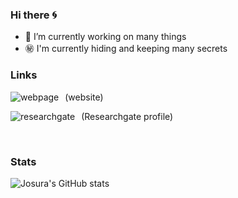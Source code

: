 ### Hi there 🌀


- 🔭 I’m currently working on many things
- ㊙️ I'm currently hiding and keeping many secrets

<!--
**josura/josura** is a ✨ _special_ ✨ repository because its `README.md` (this file) appears on your GitHub profile.

Here are some ideas to get you started:

- 🌱 I’m currently learning ...
- 👯 I’m looking to collaborate on ...
- 🤔 I’m looking for help with ...
- 💬 Ask me about ...
- 📫 How to reach me: ...
- 😄 Pronouns: ...
- ⚡ Fun fact: ...
-->

### Links
[<img src="https://josura.github.io/assets/img/josuraIcon.png"
     align="left"
     alt="webpage"
     style="float: left; margin-right: 10px;" />][website]  (website)
<br />

[<img src="https://c5.rgstatic.net/m/426351313275430/images/favicon/favicon.ico"
     align="left"
     alt="researchgate"
     style="float: left; margin-right: 10px;" />][researchgate]  (Researchgate profile)


[website]: https://josura.github.io/
[researchgate]: https://www.researchgate.net/profile/Giorgio-Locicero

<br />

### Stats
![Josura's GitHub stats](https://github-readme-stats-ful.vercel.app/api?username=josura&count_private=true&theme=dracula)  
<!--![Main Languages](https://github-readme-stats-ful.vercel.app&hide=jupyternotebook/api/top-langs/?username=josura)
 not included since the report card for languages is completely wrong, better results with the following--> 

<!--

<a href="https://github.com/anuraghazra/github-readme-stats">
  <img align="center" src="https://github-readme-stats.vercel.app/api?username=josura&count_private=true&theme=dracula" />
</a>
<a href="https://github.com/anuraghazra/convoychat">
  <img align="center" src="https://github-readme-stats.vercel.app/api/top-langs/?username=josura&theme=dracula" />
</a>
-->